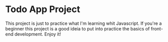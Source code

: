 # Todo App Project
 This project is just to practice what I'm learning whit Javascript.
 If you're a beginner this project is a good ideia to put into practice the basics of front-end development.
 Enjoy it!
